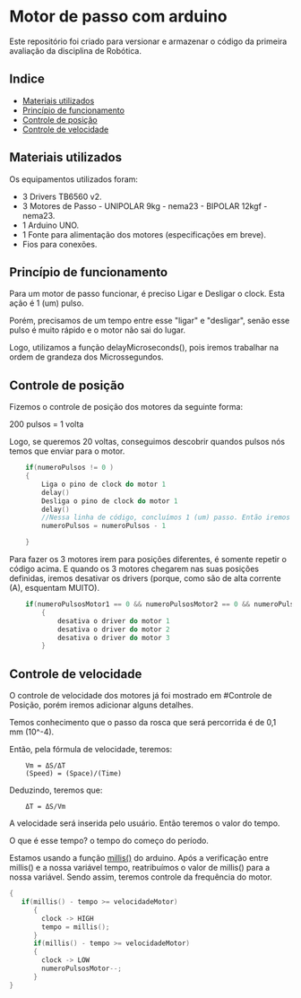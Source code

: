 # Motor de passo com arduino

Este repositório foi criado para versionar e armazenar o código da primeira avaliação da disciplina de Robótica.

## Indice

- [Materiais utilizados](#materiais-utilizados)
- [Princípio de funcionamento](#princípio-de-funcionamento)
- [Controle de posição](#controle-de-posição)
- [Controle de velocidade](#controle-de-velocidade)

## Materiais utilizados

Os equipamentos utilizados foram:

- 3 Drivers TB6560 v2.
- 3 Motores de Passo - UNIPOLAR 9kg - nema23 - BIPOLAR 12kgf - nema23.
- 1 Arduino UNO.
- 1 Fonte para alimentação dos motores (especificações em breve).
- Fios para conexões.

## Princípio de funcionamento

Para um motor de passo funcionar, é preciso Ligar e Desligar o clock. Esta ação é 1 (um) pulso.

Porém, precisamos de um tempo entre esse "ligar" e "desligar", senão esse pulso é muito rápido e o motor não sai do lugar.

Logo, utilizamos a função delayMicroseconds(), pois iremos trabalhar na ordem de grandeza dos Microssegundos.


## Controle de posição

Fizemos o controle de posição dos motores da seguinte forma:

200 pulsos = 1 volta

Logo, se queremos 20 voltas, conseguimos descobrir quandos pulsos nós temos que enviar para o motor.
```c++
    if(numeroPulsos != 0 )
    {
        Liga o pino de clock do motor 1
        delay()
        Desliga o pino de clock do motor 1
        delay()
        //Nessa linha de código, concluímos 1 (um) passo. Então iremos decrementar a variável.
        numeroPulsos = numeroPulsos - 1

    }
```
Para fazer os 3 motores irem para posições diferentes, é somente repetir o código acima. E quando os 3 motores chegarem nas suas posições definidas, iremos desativar os drivers (porque, como são de alta corrente (A), esquentam MUITO).

```c++
    if(numeroPulsosMotor1 == 0 && numeroPulsosMotor2 == 0 && numeroPulsosMotor3 == 0)
        {
            desativa o driver do motor 1
            desativa o driver do motor 2
            desativa o driver do motor 3
        }
```

## Controle de velocidade

O controle de velocidade dos motores já foi mostrado em #Controle de Posição, porém iremos adicionar alguns detalhes.

Temos conhecimento que o passo da rosca que será percorrida é de 0,1 mm (10^-4).

Então, pela fórmula de velocidade, teremos:
```
    Vm = ΔS/ΔT
    (Speed) = (Space)/(Time)
```
Deduzindo, teremos que:
```
    ΔT = ΔS/Vm
```
A velocidade será inserida pelo usuário. Então teremos o valor do tempo.

O que é esse tempo? o tempo do começo do período.

Estamos usando a função [millis()](https://www.arduino.cc/reference/pt/language/functions/time/millis/) do arduino.
Após a verificação entre millis() e a nossa variável tempo, reatribuímos o valor de millis() para a nossa variável.
Sendo assim, teremos controle da frequência do motor.

```c++
{
   if(millis() - tempo >= velocidadeMotor)
      {
        clock -> HIGH
        tempo = millis();
      }
      if(millis() - tempo >= velocidadeMotor)
      {
        clock -> LOW
        numeroPulsosMotor--;
      }
}
```
